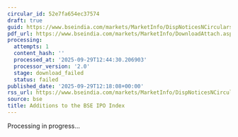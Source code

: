```yaml
---
circular_id: 52e7fa654ec37574
draft: true
guid: https://www.bseindia.com/markets/MarketInfo/DispNoticesNCirculars.aspx?Noticeid={3068155E-881C-4A02-B88A-2999A83B1757}&noticeno=20250929-45&dt=09/29/2025&icount=45&totcount=48&flag=0
pdf_url: https://www.bseindia.com/markets/MarketInfo/DownloadAttach.aspx?id=20250929-45&attachedId=
processing:
  attempts: 1
  content_hash: ''
  processed_at: '2025-09-29T12:44:30.206903'
  processor_version: '2.0'
  stage: download_failed
  status: failed
published_date: '2025-09-29T12:18:08+00:00'
rss_url: https://www.bseindia.com/markets/MarketInfo/DispNoticesNCirculars.aspx?Noticeid={3068155E-881C-4A02-B88A-2999A83B1757}&noticeno=20250929-45&dt=09/29/2025&icount=45&totcount=48&flag=0
source: bse
title: Additions to the BSE IPO Index
---
```


Processing in progress...